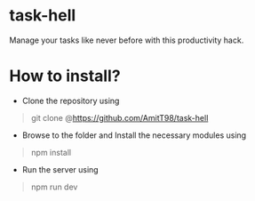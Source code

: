 # task-hell
Manage your tasks like never before with this productivity hack.

# How to install?
* Clone the repository using
 >git clone @https://github.com/AmitT98/task-hell
* Browse to the folder and Install the necessary modules using
 >npm install
* Run the server using
 >npm run dev
